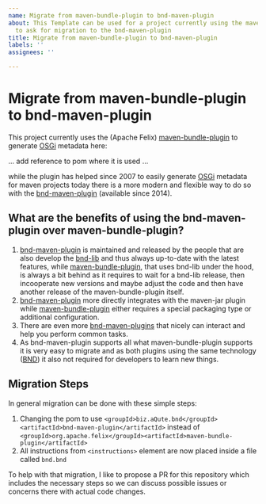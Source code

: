 ```yaml
---
name: Migrate from maven-bundle-plugin to bnd-maven-plugin
about: This Template can be used for a project currently using the maven-bundle-plugin
  to ask for migration to the bnd-maven-plugin
title: Migrate from maven-bundle-plugin to bnd-maven-plugin
labels: ''
assignees: ''

---
```


# Migrate from maven-bundle-plugin to bnd-maven-plugin

This project currently uses the (Apache Felix) [maven-bundle-plugin](https://felix.apache.org/documentation/subprojects/apache-felix-maven-bundle-plugin-bnd.html) to generate [OSGi](https://www.osgi.org/) metadata here:

... add reference to pom where it is used ...

while the plugin has helped since 2007 to easily generate [OSGi](https://www.osgi.org/) metadata for maven projects today there is a more modern and flexible way to do so with the [bnd-maven-plugin](https://github.com/bndtools/bnd/blob/master/maven/bnd-maven-plugin/README.md) (available since 2014).

## What are the benefits of using the bnd-maven-plugin over maven-bundle-plugin?

1. [bnd-maven-plugin](https://github.com/bndtools/bnd/blob/master/maven/bnd-maven-plugin/README.md) is maintained and released by the people that are also develop the [bnd-lib](https://github.com/bndtools/bnd) and thus always up-to-date with the latest features, while [maven-bundle-plugin](https://felix.apache.org/documentation/subprojects/apache-felix-maven-bundle-plugin-bnd.html), that uses bnd-lib under the hood, is always a bit behind as it requires to wait for a bnd-lib release, then incooperate new versions and maybe adjust the code and then have another release of the maven-bundle-plugin itself.
2. [bnd-maven-plugin](https://github.com/bndtools/bnd/blob/master/maven/bnd-maven-plugin/README.md) more directly integrates with the maven-jar plugin while [maven-bundle-plugin](https://felix.apache.org/documentation/subprojects/apache-felix-maven-bundle-plugin-bnd.html) either requires a special packaging type or additional configuration.
3. There are even more [bnd-maven-plugins](https://github.com/bndtools/bnd/tree/master/maven) that nicely can interact and help you perform common tasks.
4. As bnd-maven-plugin supports all what maven-bundle-plugin supports it is very easy to migrate and as both plugins using the same technology ([BND](https://github.com/bndtools/bnd)) it also not required for developers to learn new things.

## Migration Steps

In general migration can be done with these simple steps:

1. Changing the pom to use `<groupId>biz.aQute.bnd</groupId><artifactId>bnd-maven-plugin</artifactId>` instead of `<groupId>org.apache.felix</groupId><artifactId>maven-bundle-plugin</artifactId>`
2. All instructions from `<instructions>` element are now placed inside a file called `bnd.bnd`

To help with that migration, I like to propose a PR for this repository which includes the necessary steps so we can discuss possible issues or concerns there with actual code changes.
